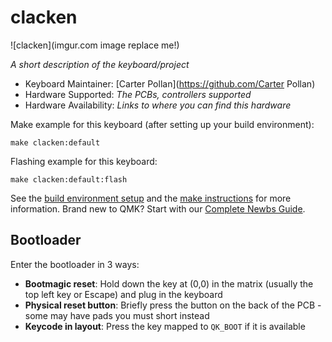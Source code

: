 # clacken

![clacken](imgur.com image replace me!)

*A short description of the keyboard/project*

* Keyboard Maintainer: [Carter Pollan](https://github.com/Carter Pollan)
* Hardware Supported: *The PCBs, controllers supported*
* Hardware Availability: *Links to where you can find this hardware*

Make example for this keyboard (after setting up your build environment):

    make clacken:default

Flashing example for this keyboard:

    make clacken:default:flash

See the [build environment setup](https://docs.qmk.fm/#/getting_started_build_tools) and the [make instructions](https://docs.qmk.fm/#/getting_started_make_guide) for more information. Brand new to QMK? Start with our [Complete Newbs Guide](https://docs.qmk.fm/#/newbs).

## Bootloader

Enter the bootloader in 3 ways:

* **Bootmagic reset**: Hold down the key at (0,0) in the matrix (usually the top left key or Escape) and plug in the keyboard
* **Physical reset button**: Briefly press the button on the back of the PCB - some may have pads you must short instead
* **Keycode in layout**: Press the key mapped to `QK_BOOT` if it is available

